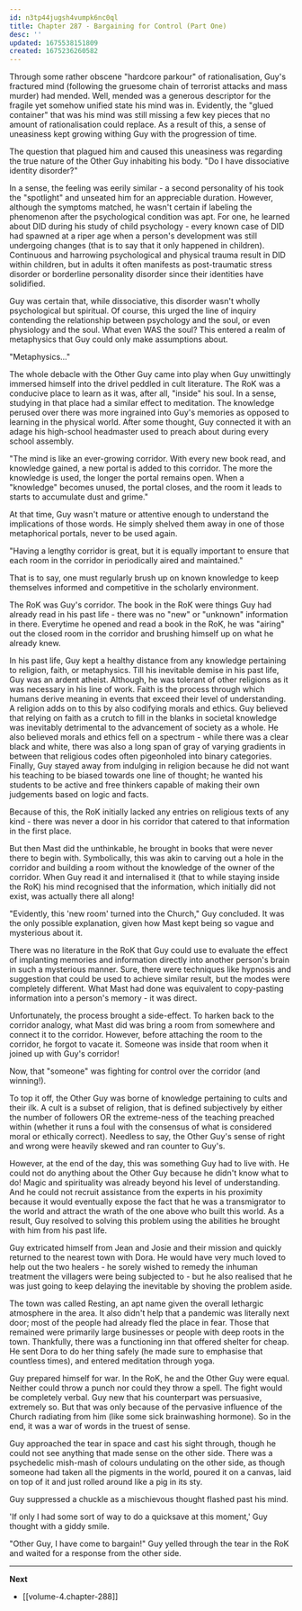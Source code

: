 ```yaml
---
id: n3tp44jugsh4vumpk6nc0ql
title: Chapter 287 - Bargaining for Control (Part One)
desc: ''
updated: 1675538151809
created: 1675236260582
---
```


Through some rather obscene "hardcore parkour" of rationalisation, Guy's fractured mind (following the gruesome chain of terrorist attacks and mass murder) had mended. Well, mended was a generous descriptor for the fragile yet somehow unified state his mind was in. Evidently, the "glued container" that was his mind was still missing a few key pieces that no amount of rationalisation could replace. As a result of this, a sense of uneasiness kept growing withing Guy with the progression of time.

The question that plagued him and caused this uneasiness was regarding the true nature of the Other Guy inhabiting his body. "Do I have dissociative identity disorder?"

In a sense, the feeling was eerily similar - a second personality of his took the "spotlight" and unseated him for an appreciable duration. However, although the symptoms matched, he wasn't certain if labeling the phenomenon after the psychological condition was apt. For one, he learned about DID during his study of child psychology - every known case of DID had spawned at a riper age when a person's development was still undergoing changes (that is to say that it only happened in children). Continuous and harrowing psychological and physical trauma result in DID within children, but in adults it often manifests as post-traumatic stress disorder or borderline personality disorder since their identities have solidified.

Guy was certain that, while dissociative, this disorder wasn't wholly psychological but spiritual. Of course, this urged the line of inquiry contending the relationship between psychology and the soul, or even physiology and the soul. What even WAS the soul? This entered a realm of metaphysics that Guy could only make assumptions about.

"Metaphysics..."

The whole debacle with the Other Guy came into play when Guy unwittingly immersed himself into the drivel peddled in cult literature. The RoK was a conducive place to learn as it was, after all, "inside" his soul. In a sense, studying in that place had a similar effect to meditation. The knowledge perused over there was more ingrained into Guy's memories as opposed to learning in the physical world. After some thought, Guy connected it with an adage his high-school headmaster used to preach about during every school assembly.

"The mind is like an ever-growing corridor. With every new book read, and knowledge gained, a new portal is added to this corridor. The more the knowledge is used, the longer the portal remains open. When a "knowledge" becomes unused, the portal closes, and the room it leads to starts to accumulate dust and grime."

At that time, Guy wasn't mature or attentive enough to understand the implications of those words. He simply shelved them away in one of those metaphorical portals, never to be used again.

"Having a lengthy corridor is great, but it is equally important to ensure that each room in the corridor in periodically aired and maintained."

That is to say, one must regularly brush up on known knowledge to keep themselves informed and competitive in the scholarly environment.

The RoK was Guy's corridor. The book in the RoK were things Guy had already read in his past life - there was no "new" or "unknown" information in there. Everytime he opened and read a book in the RoK, he was "airing" out the closed room in the corridor and brushing himself up on what he already knew.

In his past life, Guy kept a healthy distance from any knowledge pertaining to religion, faith, or metaphysics. Till his inevitable demise in his past life, Guy was an ardent atheist. Although, he was tolerant of other religions as it was necessary in his line of work. Faith is the process through which humans derive meaning in events that exceed their level of understanding. A religion adds on to this by also codifying morals and ethics. Guy believed that relying on faith as a crutch to fill in the blanks in societal knowledge was inevitably detrimental to the advancement of society as a whole. He also believed morals and ethics fell on a spectrum - while there was a clear black and white, there was also a long span of gray of varying gradients in between that religious codes often pigeonholed into binary categories. Finally, Guy stayed away from indulging in religion because he did not want his teaching to be biased towards one line of thought; he wanted his students to be active and free thinkers capable of making their own judgements based on logic and facts.

Because of this, the RoK initially lacked any entries on religious texts of any kind - there was never a door in his corridor that catered to that information in the first place.

But then Mast did the unthinkable, he brought in books that were never there to begin with. Symbolically, this was akin to carving out a hole in the corridor and building a room without the knowledge of the owner of the corridor. When Guy read it and internalised it (that to while staying inside the RoK) his mind recognised that the information, which initially did not exist, was actually there all along!

"Evidently, this 'new room' turned into the Church," Guy concluded. It was the only possible explanation, given how Mast kept being so vague and mysterious about it.

There was no literature in the RoK that Guy could use to evaluate the effect of implanting memories and information directly into another person's brain in such a mysterious manner. Sure, there were techniques like hypnosis and suggestion that could be used to achieve similar result, but the modes were completely different. What Mast had done was equivalent to copy-pasting information into a person's memory - it was direct.

Unfortunately, the process brought a side-effect. To harken back to the corridor analogy, what Mast did was bring a room from somewhere and connect it to the corridor. However, before attaching the room to the corridor, he forgot to vacate it. Someone was inside that room when it joined up with Guy's corridor!

Now, that "someone" was fighting for control over the corridor (and winning!).

To top it off, the Other Guy was borne of knowledge pertaining to cults and their ilk. A cult is a subset of religion, that is defined subjectively by either the number of followers OR the extreme-ness of the teaching preached within (whether it runs a foul with the consensus of what is considered moral or ethically correct). Needless to say, the Other Guy's sense of right and wrong were heavily skewed and ran counter to Guy's.

However, at the end of the day, this was something Guy had to live with. He could not do anything about the Other Guy because he didn't know what to do! Magic and spirituality was already beyond his level of understanding. And he could not recruit assistance from the experts in his proximity because it would eventually expose the fact that he was a transmigrator to the world and attract the wrath of the one above who built this world. As a result, Guy resolved to solving this problem using the abilities he brought with him from his past life.

Guy extricated himself from Jean and Josie and their mission and quickly returned to the nearest town with Dora. He would have very much loved to help out the two healers - he sorely wished to remedy the inhuman treatment the villagers were being subjected to - but he also realised that he was just going to keep delaying the inevitable by shoving the problem aside.

The town was called Resting, an apt name given the overall lethargic atmosphere in the area. It also didn't help that a pandemic was literally next door; most of the people had already fled the place in fear. Those that remained were primarily large businesses or people with deep roots in the town. Thankfully, there was a functioning inn that offered shelter for cheap. He sent Dora to do her thing safely (he made sure to emphasise that countless times), and entered meditation through yoga.

Guy prepared himself for war. In the RoK, he and the Other Guy were equal. Neither could throw a punch nor could they throw a spell. The fight would be completely verbal. Guy new that his counterpart was persuasive, extremely so. But that was only because of the pervasive influence of the Church radiating from him (like some sick brainwashing hormone). So in the end, it was a war of words in the truest of sense.

Guy approached the tear in space and cast his sight through, though he could not see anything that made sense on the other side. There was a psychedelic mish-mash of colours undulating on the other side, as though someone had taken all the pigments in the world, poured it on a canvas, laid on top of it and just rolled around like a pig in its sty.

Guy suppressed a chuckle as a mischievous thought flashed past his mind.

'If only I had some sort of way to do a quicksave at this moment,' Guy thought with a giddy smile.

"Other Guy, I have come to bargain!" Guy yelled through the tear in the RoK and waited for a response from the other side.

____

**Next**
* [[volume-4.chapter-288]]